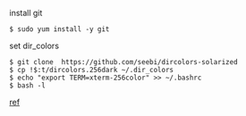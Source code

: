 

install git 
```
$ sudo yum install -y git
```

set dir_colors
```
$ git clone  https://github.com/seebi/dircolors-solarized
$ cp !$:t/dircolors.256dark ~/.dir_colors
$ echo "export TERM=xterm-256color" >> ~/.bashrc
$ bash -l
```
[ref](terminal/dir_colors.md)
